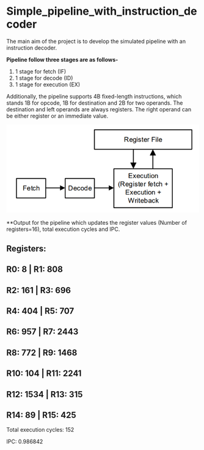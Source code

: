 # Simple_pipeline_with_instruction_decoder
The main aim of the project is to develop the simulated pipeline with an instruction decoder.

**Pipeline follow three stages are as follows-**
<ol>
  <li> 1 stage for fetch (IF) </li>
  <li> 1 stage for decode (ID) </li>
  <li> 1 stage for execution (EX) </li>
</ol>

Additionally, the pipeline supports 4B fixed-length instructions, which stands 1B for opcode, 1B for destination and 2B for two operands. The destination and left operands are  always registers. The right operand can be either register or an immediate value.

![The San Juan Mountains are beautiful!](https://github.com/kanishkb1/Simple_pipeline_with_instruction_decoder/blob/main/traces/pipeline.png "Pipeline Flow-diagram")


**Output for the pipeline which updates the register values (Number of registers=16), total execution cycles and IPC.

Registers: 
----------------------------------------
  R0:  8          |   R1:  808       
----------------------------------------
  R2:  161        |   R3:  696       
----------------------------------------
  R4:  404        |   R5:  707       
----------------------------------------
  R6:  957        |   R7:  2443      
----------------------------------------
  R8:  772        |   R9:  1468      
----------------------------------------
  R10: 104        |   R11: 2241      
----------------------------------------
  R12: 1534       |   R13: 315       
----------------------------------------
  R14: 89         |   R15: 425       
----------------------------------------

Total execution cycles: 152

IPC: 0.986842

